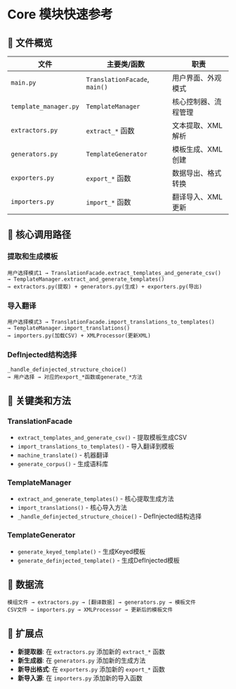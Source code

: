 # Core 模块快速参考

## 📁 文件概览

| 文件 | 主要类/函数 | 职责 |
|------|-------------|------|
| `main.py` | `TranslationFacade`, `main()` | 用户界面、外观模式 |
| `template_manager.py` | `TemplateManager` | 核心控制器、流程管理 |
| `extractors.py` | `extract_*` 函数 | 文本提取、XML解析 |
| `generators.py` | `TemplateGenerator` | 模板生成、XML创建 |
| `exporters.py` | `export_*` 函数 | 数据导出、格式转换 |
| `importers.py` | `import_*` 函数 | 翻译导入、XML更新 |

## 🚀 核心调用路径

### 提取和生成模板
```
用户选择模式1 → TranslationFacade.extract_templates_and_generate_csv() 
→ TemplateManager.extract_and_generate_templates() 
→ extractors.py(提取) + generators.py(生成) + exporters.py(导出)
```

### 导入翻译
```
用户选择模式3 → TranslationFacade.import_translations_to_templates() 
→ TemplateManager.import_translations() 
→ importers.py(加载CSV) + XMLProcessor(更新XML)
```

### DefInjected结构选择
```
_handle_definjected_structure_choice() 
→ 用户选择 → 对应的export_*函数或generate_*方法
```

## 🔧 关键类和方法

### TranslationFacade
- `extract_templates_and_generate_csv()` - 提取模板生成CSV
- `import_translations_to_templates()` - 导入翻译到模板  
- `machine_translate()` - 机器翻译
- `generate_corpus()` - 生成语料库

### TemplateManager  
- `extract_and_generate_templates()` - 核心提取生成方法
- `import_translations()` - 核心导入方法
- `_handle_definjected_structure_choice()` - DefInjected结构选择

### TemplateGenerator
- `generate_keyed_template()` - 生成Keyed模板
- `generate_definjected_template()` - 生成DefInjected模板

## 🔄 数据流
```
模组文件 → extractors.py → [翻译数据] → generators.py → 模板文件
CSV文件 → importers.py → XMLProcessor → 更新后的模板文件
```

## 📝 扩展点

- **新提取器**: 在 `extractors.py` 添加新的 `extract_*` 函数
- **新生成器**: 在 `generators.py` 添加新的生成方法
- **新导出格式**: 在 `exporters.py` 添加新的 `export_*` 函数
- **新导入源**: 在 `importers.py` 添加新的导入函数
